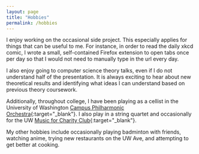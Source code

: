 ```yaml
---
layout: page
title: "Hobbies"
permalink: /hobbies
---
```


I enjoy working on the occasional side project. This especially applies for things that can be useful to me. For instance, in order to read the daily xkcd comic, I wrote a small, self-contained Firefox extension to open tabs once per day so that I would not need to manually type in the url every day.

I also enjoy going to computer science theory talks, even if I do not understand half of the presentation. It is always exciting to hear about new theoretical results and identifying what ideas I can understand based on previous theory coursework.

Additionally, throughout college, I have been playing as a cellist in the University of Washington [Campus Philharmonic Orchestra](https://music.washington.edu/ensembles/campus-philharmonia-orchestras){:target="_blank"}. I also play in a string quartet and occasionally for the UW [Music for Charity Club](https://muscharity.wordpress.com/){:target="_blank"}.

My other hobbies include occasionally playing badminton with friends, watching anime, trying new restaurants on the UW Ave, and attempting to get better at cooking.
